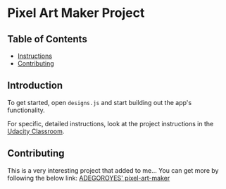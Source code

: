 # Pixel Art Maker Project

## Table of Contents

* [Instructions](#instructions)
* [Contributing](#contributing)

## Introduction 

To get started, open `designs.js` and start building out the app's functionality.

For specific, detailed instructions, look at the project instructions in the [Udacity Classroom](https://classroom.udacity.com/me).

## Contributing
This is a very interesting project that added to me...
You can get more by following the below link:
<a href="https://github.com/ADEGOROYES/Adegoroye-pixel-art-maker">ADEGOROYES' pixel-art-maker</a>
